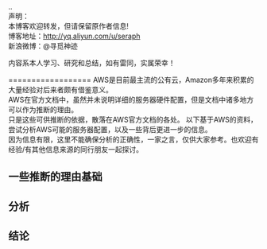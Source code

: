 ..  
声明：   
本博客欢迎转发，但请保留原作者信息!   
博客地址：http://yq.aliyun.com/u/seraph  
新浪微博：@寻觅神迹

内容系本人学习、研究和总结，如有雷同，实属荣幸！   

==================
AWS是目前最主流的公有云，Amazon多年来积累的大量经验对后来者颇有借鉴意义。  
AWS在官方文档中，虽然并未说明详细的服务器硬件配置，但是文档中诸多地方可以作为推断的理由。  
只是这些可供推断的依据，散落在AWS官方文档的各处。
以下基于AWS的资料，尝试分析AWS可能的服务器配置，以及一些背后更进一步的信息。   
因为信息有限，这里不能确保分析的正确性，一家之言，仅供大家参考。也欢迎有经验/有其他信息来源的同行朋友一起探讨。

## 一些推断的理由基础
## 分析
## 结论



